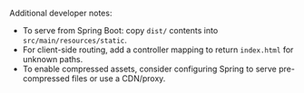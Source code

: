 Additional developer notes:

- To serve from Spring Boot: copy `dist/` contents into `src/main/resources/static`.
- For client-side routing, add a controller mapping to return `index.html` for unknown paths.
- To enable compressed assets, consider configuring Spring to serve pre-compressed files or use a CDN/proxy.
